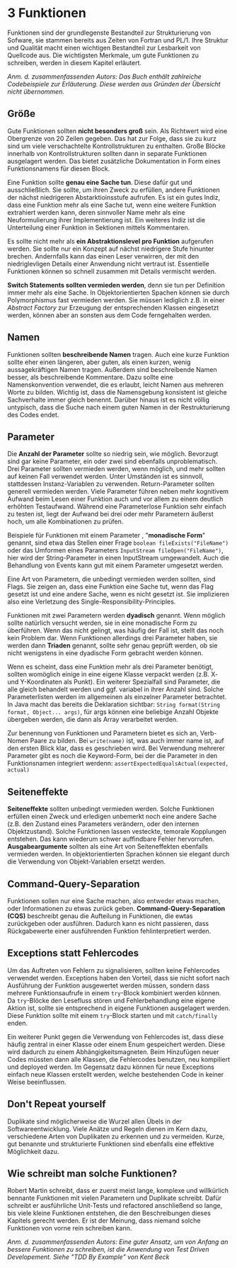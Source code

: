 # 3 Funktionen
Funktionen sind der grundlegenste Bestandteil zur Strukturierung von
Sofware, sie stammen bereits aus Zeiten von Fortran und PL/1.
Ihre Struktur und Qualität macht einen wichtigen Bestandteil zur Lesbarkeit
von Quellcode aus.
Die wichtigsten Merkmale, um gute Funktionen zu schreiben, werden in diesem Kapitel erläutert.

*Anm. d. zusammenfassenden Autors: Das Buch enthält zahlreiche Codebeispiele zur Erläuterung.
Diese werden aus Gründen der Übersicht nicht übernommen.*

## Größe
Gute Funktionen sollten **nicht besonders groß** sein. Als Richtwert wird eine Obergrenze von 20 Zeilen
gegeben. Das hat zur Folge, dass sie zu kurz sind um viele verschachtelte Kontrollstrukturen zu enthalten.
Große Blöcke innerhalb von Kontrollstrukturen sollten dann in separate Funktionen ausgelagert werden.
Das bietet zusätzliche Dokumentation in Form eines Funktionsnamens für diesen Block.

Eine Funktion sollte **genau eine Sache tun**. Diese dafür gut und ausschließlich.
Sie sollte, um ihren Zweck zu erfüllen, andere Funktionen der nächst niedrigeren
Abstarktioinsstufe aufrufen. Es ist ein gutes Indiz, dass eine Funktion mehr als eine Sache tut,
wenn eine weitere Funktion extrahiert werden kann, deren sinnvoller Name mehr als eine Neuformulierung
ihrer Implementierung ist. Ein weiteres Indiz ist die Unterteilung einer Funktion in Sektionen
mittels Kommentaren.

Es sollte nicht mehr als **ein Abstraktionslevel pro Funktion** aufgerufen werden.
Sie sollte nur ein Konzept auf nächst niedrigere Stufe hinunter brechen.
Andernfalls kann das einen Leser verwirren, der mit den niedriglevligen Details einer Anwendung nicht
vertraut ist. Essentielle Funktionen können so schnell zusammen mit Details vermischt werden.

**Switch Statements sollten vermieden werden**, denn sie tun per Definition immer mehr als eine Sache.
In Objektorientierten Spachen können sie durch Polymorphismus fast vermieden werden.
Sie müssen lediglich z.B. in einer *Abstract Factory* zur Erzeugung der entsprechenden Klassen
eingesetzt werden, können aber an sonsten aus dem Code ferngehalten werden.

## Namen
Funktionen sollten **beschreibende Namen** tragen. Auch eine kurze Funktion sollte eher einen längeren,
aber guten, als einen kurzen, wenig aussagekräftigen Namen tragen. Außerdem sind beschreibende Namen
besser, als beschreibende Kommentare. Dazu sollte eine Namenskonvention verwendet, die es erlaubt,
leicht Namen aus mehreren Worte zu bilden. Wichtig ist, dass die Namensgebung konsistent ist
gleiche Sachverhalte immer gleich benennt. Darüber hinaus ist es nicht völlig untypisch,
dass die Suche nach einem guten Namen in der Restrukturierung des Codes endet.

## Parameter
Die **Anzahl der Parameter** sollte so niedrig sein, wie möglich.
Bevorzugt sind gar keine Parameter, ein oder zwei sind ebenfalls unproblematisch.
Drei Parameter sollten vermieden werden, wenn möglich, und mehr sollten auf keinen Fall verwendet werden.
Unter Umständen ist es sinnvoll, stattdessen Instanz-Variablen zu verwenden.
Return-Parameter sollten generell vermieden werden.
Viele Parameter führen neben mehr kognitivem Aufwand beim Lesen einer Funktion auch und vor allem
zu einem deutlich erhöhten Testaufwand. Während eine Parameterlose Funktion sehr einfach zu testen ist,
liegt der Aufwand bei drei oder mehr Parametern äußerst hoch, um alle Kombinationen zu prüfen.

Beispiele für Funktionen mit einem Parameter , "**monadische Form**" genannt, sind etwa das Stellen
einer Frage `boolean fileExists("FileName")` oder das Umformen
eines Parameters `InputStream fileOpen("FileName")`,
hier wird der String-Parameter in einen InputStream umgewandelt.
Auch die Behandlung von Events kann gut mit einem Parameter umgesetzt werden.

Eine Art von Parametern, die unbedingt vermieden werden sollten, sind Flags.
Sie zeigen an, dass eine Funktion eine Sache tut, wenn das Flag gesetzt ist und eine andere Sache,
wenn es nicht gesetzt ist. Sie implizieren also eine Verletzung des Single-Responsibility-Principles.

Funktionen mit zwei Parametern werden **dyadisch** genannt. Wenn möglich sollte natürlich versucht werden,
sie in eine monadische Form zu überführen. Wenn das nicht gelingt, was häufig der Fall ist,
stellt das noch kein Problem dar.
Wenn Funktionen allerdings drei Parameter haben, sie werden dann **Triaden** genannt,
sollte sehr genau geprüft werden, ob sie nicht wenigstens in eine dyadische Form gebracht werden können.

Wenn es scheint, dass eine Funktion mehr als drei Parameter benötigt, sollten womöglich
einige in eine eigene Klasse verpackt werden (z.B. X- und Y-Koordinaten als Punkt).
Ein weiterer Spezialfall sind Parameter, die alle gleich behandelt werden und ggf.
variabel in ihrer Anzahl sind. Solche Parameterlisten werden im allgemeinen als einzelner Parameter
betrachtet. In Java macht das bereits die Deklaration sichtbar:
`String format(String format, Object... args)`, für args können eine beliebige Anzahl
Objekte übergeben werden, die dann als Array verarbeitet werden.

Zur benennung von Funktionen und Parametern bietet es sich an, Verb-Nomen Paare zu bilden.
Bei `write(name)` ist, was auch immer name ist, auf den ersten Blick klar, dass es geschrieben wird.
Bei Verwendung mehrerer Parameter gibt es noch die Keyword-Form, bei der die
Parameter in den Funktionsnamen integriert werdenn: `assertExpectedEqualsActual(expected, actual)`

## Seiteneffekte
**Seiteneffekte** sollten unbedingt vermieden werden. Solche Funktionen erfüllen
einen Zweck und erledigen unbemerkt noch eine andere Sache (z.B. den Zustand eines
Parameters verändern, oder den internen Objektzustand).
Solche Funktionen lassen vesteckte, temorale Kopplungen entstehen. Das kann wiederum schwer
auffindbare Fehler hervorrufen.
**Ausgabeargumente** sollten als eine Art von Seiteneffekten ebenfalls vermieden werden.
In objektorientierten Sprachen können sie elegant durch die Verwendung von
Objekt-Variablen ersetzt werden.

## Command-Query-Separation
Funktionen sollen nur eine Sache machen, also entweder etwas machen, oder Informationen
zu etwas zurück geben. **Command-Query-Separation (CQS)** beschreibt genau die Aufteilung
in Funktionen, die ewtas zurückgeben oder ausführen. Dadurch kann es nicht passieren,
dass Rückgabewerte einer ausführenden Funktion fehlinterpretiert werden.

## Exceptions statt Fehlercodes
Um das Auftreten von Fehlern zu signalisieren, sollten keine Fehlercodes verwendet werden.
Exceptions haben den Vorteil, dass sie nicht sofort nach Ausführung der Funktion
ausgewertet werden müssen, sondern dass mehrere Funktionsaufrufe in einem `try`-Block
kombiniert werden können. Da `try`-Blöcke den Lesefluss stören und Fehlerbehandlung
eine eigene Aktion ist, sollte sie entsprechend in eigene Funktionen ausgelagert werden.
Diese Funktion sollte mit einem `try`-Block starten und mit `catch/finally` enden.

Ein weiterer Punkt gegen die Verwendung von Fehlercodes ist, dass diese häufig
zentral in einer Klasse oder einem Enum gespeichert werden. Diese wird dadurch
zu einem Abhängigkeitsmagneten. Beim Hinzufügen neuer Codes müssten dann alle Klassen,
die Fehlercodes benutzen, neu kompiliert und deployed werden.
Im Gegensatz dazu können für neue Exceptions einfach neue Klassen erstellt werden,
welche bestehenden Code in keiner Weise beeinflussen.

## Don't Repeat yourself
Duplikate sind möglicherweise die Wurzel allen Übels in der Softwareentwicklung.
Viele Anätze und Regeln dienen im Kern dazu, verschiedene Arten von Duplikaten zu erkennen
und zu vermeiden. Kurze, gut benannte und strukturierte Funktionen sind
ebenfalls eine effektive Möglichkeit dazu.

## Wie schreibt man solche Funktionen?
Robert Martin schreibt, dass er zuerst meist lange, komplexe und willkürlich bennante
Funktionen mit vielen Parametern und Duplikate schreibt.
Dafür schreibt er ausführliche Unit-Tests und refactored anschließend so lange,
bis viele kleine Funktionen entstehen, die den Beschreibungen dieses Kapitels gerecht werden.
Er ist der Meinung, dass niemand solche Funktionen von vorne rein schreiben kann.

*Anm. d. zusammenfassenden Autors: Eine guter Ansatz, um von Anfang an bessere Funktionen
zu schreiben, ist die Anwendung von Test Driven Developement.
Siehe "TDD By Example" von Kent Beck*
